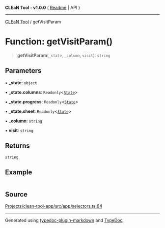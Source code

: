 **CLEaN Tool - v1.0.0** ( [Readme](../README.md) \| API )

***

[CLEaN Tool](../exports.md) / getVisitParam

# Function: getVisitParam()

> **getVisitParam**(`_state`, `_column`, `visit`): `string`

## Parameters

▪ **\_state**: `object`

▪ **\_state.columns**: `Readonly`\<[`State`](../private/interfaces/State.md)\>

▪ **\_state.progress**: `Readonly`\<[`State`](../private/interfaces/State.md)\>

▪ **\_state.sheet**: `Readonly`\<[`State`](../interfaces/State.md)\>

▪ **\_column**: `string`

▪ **visit**: `string`

## Returns

`string`

## Example

```ts

```

## Source

[Projects/clean-tool-app/src/app/selectors.ts:64](https://github.com/yuckyh/clean-tool-app/)

***

Generated using [typedoc-plugin-markdown](https://www.npmjs.com/package/typedoc-plugin-markdown) and [TypeDoc](https://typedoc.org/)
